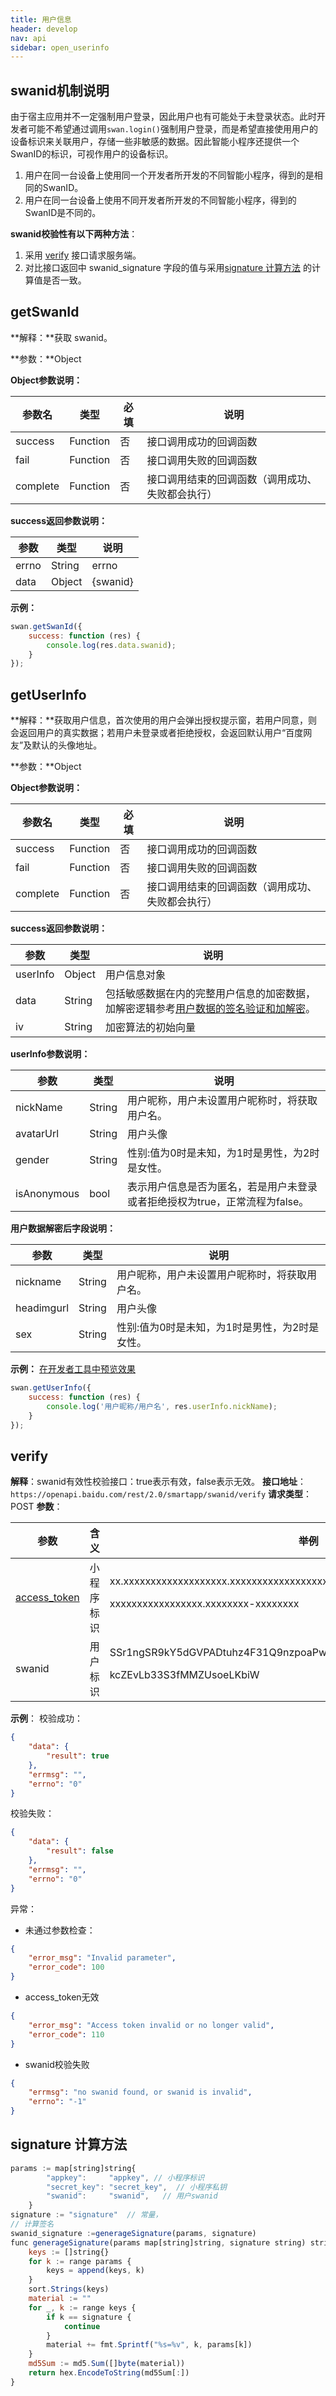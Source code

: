 ```yaml
---
title: 用户信息
header: develop
nav: api
sidebar: open_userinfo
---
```



## swanid机制说明

由于宿主应用并不一定强制用户登录，因此用户也有可能处于未登录状态。此时开发者可能不希望通过调用`swan.login()`强制用户登录，而是希望直接使用用户的设备标识来关联用户，存储一些非敏感的数据。因此智能小程序还提供一个SwanID的标识，可视作用户的设备标识。

1. 用户在同一台设备上使用同一个开发者所开发的不同智能小程序，得到的是相同的SwanID。
2. 用户在同一台设备上使用不同开发者所开发的不同智能小程序，得到的SwanID是不同的。

**swanid校验性有以下两种方法**：
1. 采用 <a href="https://smartprogram.baidu.com/docs/develop/api/open_userinfo/#verify/">verify</a> 接口请求服务端。
2. 对比接口返回中 swanid_signature 字段的值与采用<a href="https://smartprogram.baidu.com/docs/develop/api/open_userinfo/#signature 计算方法/">signature 计算方法</a> 的计算值是否一致。

getSwanId
---
**解释：**获取 swanid。

**参数：**Object

**Object参数说明：**

|参数名 |类型  |必填  |说明|
|---- | ---- | ---- |---- |
|success |Function  |  否 |  接口调用成功的回调函数|
|fail  |  Function |   否 |  接口调用失败的回调函数|
|complete |   Function |   否  | 接口调用结束的回调函数（调用成功、失败都会执行）|

**success返回参数说明：**

|参数  |类型|说明 |
|---- | ---- |---- |
|errno  | String  |errno|
|data  | Object  |{swanid}|

<!-- **data 返回参数说明**

|参数  |类型|说明 |
|---- | ---- |---- |
|swanid|string|由 cuid 生成|
|swanid_signature|string|对 swanid 进行校验| -->
<!-- |swanid_old|string
|swanid_old_signature |string        -->


**示例：**

```js
swan.getSwanId({
    success: function (res) {
        console.log(res.data.swanid);
    }
});
```

getUserInfo
---
**解释：**获取用户信息，首次使用的用户会弹出授权提示窗，若用户同意，则会返回用户的真实数据；若用户未登录或者拒绝授权，会返回默认用户“百度网友”及默认的头像地址。

**参数：**Object

**Object参数说明：**

|参数名 |类型  |必填  |说明|
|---- | ---- | ---- |---- |
|success |Function  |  否 |  接口调用成功的回调函数|
|fail  |  Function |   否 |  接口调用失败的回调函数|
|complete |   Function |   否  | 接口调用结束的回调函数（调用成功、失败都会执行）|


**success返回参数说明：**

|参数  |类型|说明 |
|---- | ---- |---- |
|userInfo  | Object  |用户信息对象|
|data  | String  |包括敏感数据在内的完整用户信息的加密数据，加解密逻辑参考[用户数据的签名验证和加解密](https://smartprogram.baidu.com/docs/develop/api/open_log/#%E7%94%A8%E6%88%B7%E6%95%B0%E6%8D%AE%E7%9A%84%E7%AD%BE%E5%90%8D%E9%AA%8C%E8%AF%81%E5%92%8C%E5%8A%A0%E8%A7%A3%E5%AF%86)。|
|iv | String | 加密算法的初始向量|


**userInfo参数说明：**

|参数  |类型|说明 |
|---- | ---- |---- |
|nickName  | String  |用户昵称，用户未设置用户昵称时，将获取用户名。|
|avatarUrl  | String  |用户头像|
|gender | String | 性别:值为0时是未知，为1时是男性，为2时是女性。|
|isAnonymous | bool | 表示用户信息是否为匿名，若是用户未登录或者拒绝授权为true，正常流程为false。 |
**用户数据解密后字段说明：**

|参数  |类型|说明 |
|---- | ---- |---- |
|nickname  | String  |用户昵称，用户未设置用户昵称时，将获取用户名。|
|headimgurl  | String  |用户头像|
|sex | String | 性别:值为0时是未知，为1时是男性，为2时是女性。|

**示例：**
<a href="swanide://fragment/d12f967d05c0b93ac15d66d138658d9b1540398240" title="在开发者工具中预览效果" target="_blank">在开发者工具中预览效果</a>
```js
swan.getUserInfo({
    success: function (res) {
        console.log('用户昵称/用户名', res.userInfo.nickName);
    }
});
```

## verify

**解释**：swanid有效性校验接口：true表示有效，false表示无效。
**接口地址**：`https://openapi.baidu.com/rest/2.0/smartapp/swanid/verify`
**请求类型**：POST
**参数**：

|参数|含义|举例|
|--|--|--|
|<a href="http://smartprogram.baidu.com/docs/develop/server/power_exp/">access_token</a>|	小程序标识|xx.xxxxxxxxxxxxxxxxxxx.xxxxxxxxxxxxxxxxxxxxxxxxx.<p>xxxxxxxxxxxxxxxxx.xxxxxxxx-xxxxxxxx|
|swanid	|用户标识	|SSr1ngSR9kY5dGVPADtuhz4F31Q9nzpoaPwTazUVmTphieQzyqtUcaM4Kr4H5ViAp<p>kcZEvLb33S3fMMZUsoeLKbiW|

**示例**：
校验成功：
```json
{
    "data": {
        "result": true
    },
    "errmsg": "",
    "errno": "0"
}
```
校验失败：
```json
{
    "data": {
        "result": false
    },
    "errmsg": "",
    "errno": "0"
}
```
异常：
* 未通过参数检查：
```json
{
    "error_msg": "Invalid parameter",
    "error_code": 100
}
```
* access_token无效
```json
{
    "error_msg": "Access token invalid or no longer valid",
    "error_code": 110
}
```
* swanid校验失败
```json
{
    "errmsg": "no swanid found, or swanid is invalid",
    "errno": "-1"
}
```

## signature 计算方法

```js
params := map[string]string{
        "appkey":     "appkey", // 小程序标识
        "secret_key": "secret_key",  // 小程序私钥
        "swanid":     "swanid",   // 用户swanid
    }
signature := "signature"  // 常量，
// 计算签名
swanid_signature :=generageSignature(params, signature)
func generageSignature(params map[string]string, signature string) string {
    keys := []string{}
    for k := range params {
        keys = append(keys, k)
    }
    sort.Strings(keys)
    material := ""
    for _, k := range keys {
        if k == signature {
            continue
        }
        material += fmt.Sprintf("%s=%v", k, params[k])
    }
    md5Sum := md5.Sum([]byte(material))
    return hex.EncodeToString(md5Sum[:])
}
```